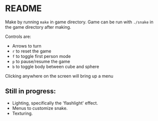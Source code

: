 README
======

Make by running `make` in game directory. Game can be run with `./snake` in the
game directory after making.

Controls are:
* Arrows to turn
* `r` to reset the game
* `f` to toggle first person mode
* `p` to pause/resume the game
* `b` to toggle body between cube and sphere

Clicking anywhere on the screen will bring up a menu


Still in progress:
------------------

* Lighting, specifically the 'flashlight' effect.
* Menus to customize snake.
* Texturing.